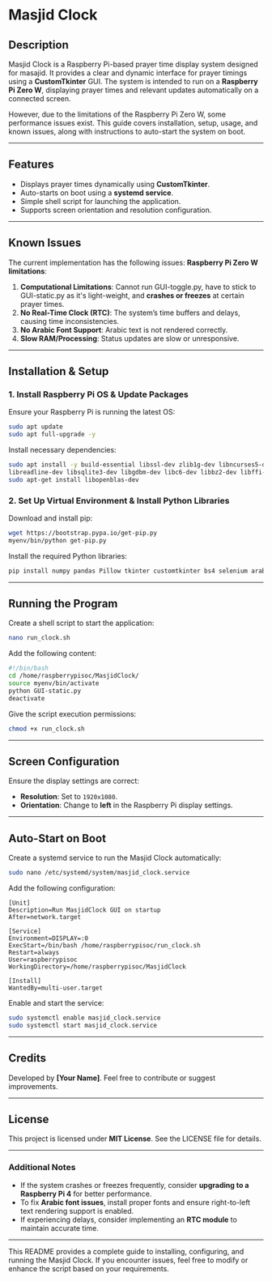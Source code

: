 # Masjid Clock

## Description
Masjid Clock is a Raspberry Pi-based prayer time display system designed for masajid. It provides a clear and dynamic interface for prayer timings using a **CustomTkinter** GUI. The system is intended to run on a **Raspberry Pi Zero W**, displaying prayer times and relevant updates automatically on a connected screen.

However, due to the limitations of the Raspberry Pi Zero W, some performance issues exist. This guide covers installation, setup, usage, and known issues, along with instructions to auto-start the system on boot.

---

## Features
- Displays prayer times dynamically using **CustomTkinter**.
- Auto-starts on boot using a **systemd service**.
- Simple shell script for launching the application.
- Supports screen orientation and resolution configuration.

---

## Known Issues
The current implementation has the following issues:
**Raspberry Pi Zero W limitations**: 
1. **Computational Limitations**: Cannot run GUI-toggle.py, have to stick to GUI-static.py as it's light-weight, and **crashes or freezes** at certain prayer times.
2. **No Real-Time Clock (RTC)**: The system’s time buffers and delays, causing time inconsistencies.
3. **No Arabic Font Support**: Arabic text is not rendered correctly.
4. **Slow RAM/Processing**: Status updates are slow or unresponsive.

---

## Installation & Setup
### 1. Install Raspberry Pi OS & Update Packages
Ensure your Raspberry Pi is running the latest OS:
```bash
sudo apt update
sudo apt full-upgrade -y
```
Install necessary dependencies:
```bash
sudo apt install -y build-essential libssl-dev zlib1g-dev libncurses5-dev libncursesw5-dev \
libreadline-dev libsqlite3-dev libgdbm-dev libc6-dev libbz2-dev libffi-dev
sudo apt-get install libopenblas-dev
```

### 2. Set Up Virtual Environment & Install Python Libraries
Download and install pip:
```bash
wget https://bootstrap.pypa.io/get-pip.py
myenv/bin/python get-pip.py
```

Install the required Python libraries:
```bash
pip install numpy pandas Pillow tkinter customtkinter bs4 selenium arabic_reshaper python-bidi
```

---

## Running the Program
Create a shell script to start the application:
```bash
nano run_clock.sh
```
Add the following content:
```bash
#!/bin/bash
cd /home/raspberrypisoc/MasjidClock/
source myenv/bin/activate
python GUI-static.py
deactivate
```
Give the script execution permissions:
```bash
chmod +x run_clock.sh
```

---

## Screen Configuration
Ensure the display settings are correct:
- **Resolution**: Set to `1920x1080`.
- **Orientation**: Change to **left** in the Raspberry Pi display settings.

---

## Auto-Start on Boot
Create a systemd service to run the Masjid Clock automatically:
```bash
sudo nano /etc/systemd/system/masjid_clock.service
```
Add the following configuration:
```
[Unit]
Description=Run MasjidClock GUI on startup
After=network.target

[Service]
Environment=DISPLAY=:0
ExecStart=/bin/bash /home/raspberrypisoc/run_clock.sh
Restart=always
User=raspberrypisoc
WorkingDirectory=/home/raspberrypisoc/MasjidClock

[Install]
WantedBy=multi-user.target
```

Enable and start the service:
```bash
sudo systemctl enable masjid_clock.service
sudo systemctl start masjid_clock.service
```

---

## Credits
Developed by **[Your Name]**. Feel free to contribute or suggest improvements.

---

## License
This project is licensed under **MIT License**. See the LICENSE file for details.

---

### Additional Notes
- If the system crashes or freezes frequently, consider **upgrading to a Raspberry Pi 4** for better performance.
- To fix **Arabic font issues**, install proper fonts and ensure right-to-left text rendering support is enabled.
- If experiencing delays, consider implementing an **RTC module** to maintain accurate time.

---

This README provides a complete guide to installing, configuring, and running the Masjid Clock. If you encounter issues, feel free to modify or enhance the script based on your requirements.
